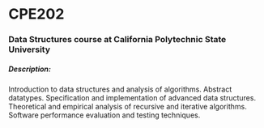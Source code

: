 # CPE202
### Data Structures course at California Polytechnic State University

##### Description:
Introduction to data structures and analysis of algorithms. Abstract datatypes. Specification and implementation of advanced data structures. Theoretical and empirical analysis of recursive and iterative algorithms. Software performance evaluation and testing techniques.
